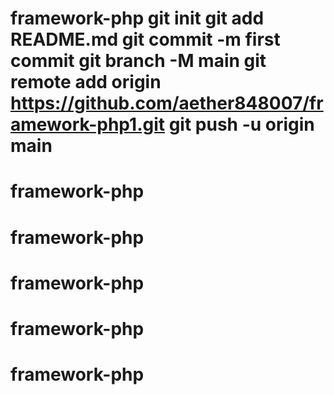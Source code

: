 # framework-php git init git add README.md git commit -m first commit git branch -M main git remote add origin https://github.com/aether848007/framework-php1.git git push -u origin main
# framework-php
# framework-php
# framework-php
# framework-php
# framework-php
